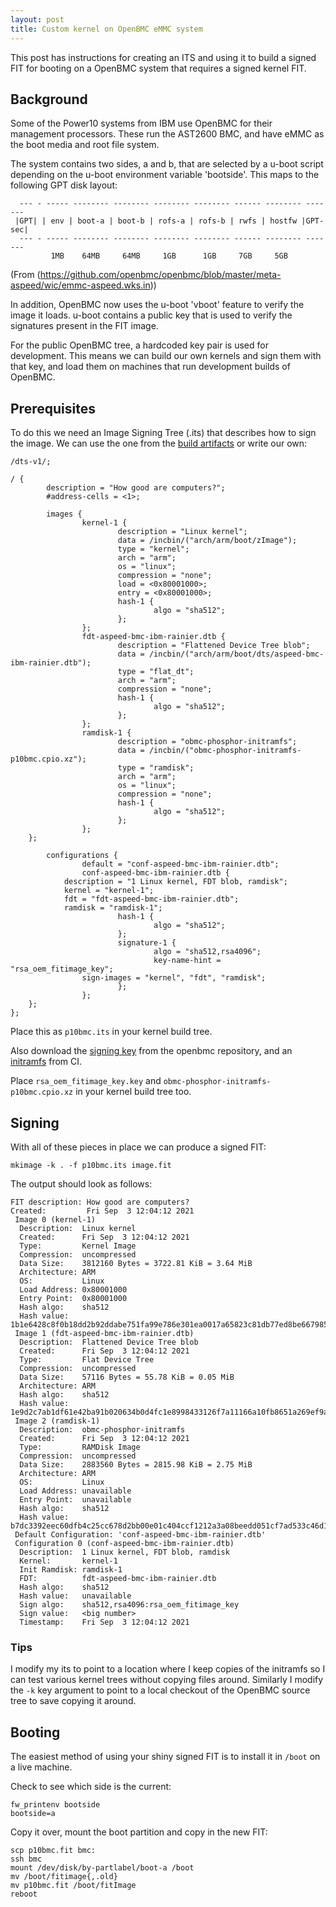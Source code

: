 ```yaml
---
layout: post
title: Custom kernel on OpenBMC eMMC system
---
```


This post has instructions for creating an ITS and using it to build a signed
FIT for booting on a OpenBMC system that requires a signed kernel FIT.


## Background

Some of the Power10 systems from IBM use OpenBMC for their management
processors. These run the AST2600 BMC, and have eMMC as the boot media and
root file system.

The system contains two sides, a and b, that are selected by a u-boot script depending on
the u-boot environment variable 'bootside'. This maps to the following GPT disk layout:


```
  --- - ----- -------- -------- -------- -------- ------ -------- -------
 |GPT| | env | boot-a | boot-b | rofs-a | rofs-b | rwfs | hostfw |GPT-sec|
  --- - ----- -------- -------- -------- -------- ------ -------- -------
         1MB    64MB     64MB     1GB      1GB     7GB     5GB
```

(From (https://github.com/openbmc/openbmc/blob/master/meta-aspeed/wic/emmc-aspeed.wks.in))

In addition, OpenBMC now uses the u-boot 'vboot' feature to verify the image it
loads. u-boot contains a public key that is used to verify the signatures
present in the FIT image.

For the public OpenBMC tree, a hardcoded key pair is used for development. This
means we can build our own kernels and sign them with that key, and load them
on machines that run development builds of OpenBMC.

## Prerequisites

To do this we need an Image Signing Tree (.its) that describes how to sign the
image. We can use the one from the [build artifacts](https://jenkins.openbmc.org/view/latest/job/latest-master/label=docker-builder,target=p10bmc/lastSuccessfulBuild/artifact/openbmc/build/tmp/deploy/images/p10bmc/fitImage-its-obmc-phosphor-initramfs-p10bmc-p10bmc) or write our own:


```
/dts-v1/;

/ {
        description = "How good are computers?";
        #address-cells = <1>;

        images {
                kernel-1 {
                        description = "Linux kernel";
                        data = /incbin/("arch/arm/boot/zImage");
                        type = "kernel";
                        arch = "arm";
                        os = "linux";
                        compression = "none";
                        load = <0x80001000>;
                        entry = <0x80001000>;
                        hash-1 {
                                algo = "sha512";
                        };
                };
                fdt-aspeed-bmc-ibm-rainier.dtb {
                        description = "Flattened Device Tree blob";
                        data = /incbin/("arch/arm/boot/dts/aspeed-bmc-ibm-rainier.dtb");
                        type = "flat_dt";
                        arch = "arm";
                        compression = "none";
                        hash-1 {
                                algo = "sha512";
                        };
                };
                ramdisk-1 {
                        description = "obmc-phosphor-initramfs";
                        data = /incbin/("obmc-phosphor-initramfs-p10bmc.cpio.xz");
                        type = "ramdisk";
                        arch = "arm";
                        os = "linux";
                        compression = "none";
                        hash-1 {
                                algo = "sha512";
                        };
                };
	};

        configurations {
                default = "conf-aspeed-bmc-ibm-rainier.dtb";
                conf-aspeed-bmc-ibm-rainier.dtb {
			description = "1 Linux kernel, FDT blob, ramdisk";
			kernel = "kernel-1";
			fdt = "fdt-aspeed-bmc-ibm-rainier.dtb";
			ramdisk = "ramdisk-1";
                        hash-1 {
                                algo = "sha512";
                        };
                        signature-1 {
                                algo = "sha512,rsa4096";
                                key-name-hint = "rsa_oem_fitimage_key";
				sign-images = "kernel", "fdt", "ramdisk";
                        };
                };
	};
};
```

Place this as `p10bmc.its` in your kernel build tree.

Also download the [signing key](https://github.com/openbmc/openbmc/raw/master/meta-aspeed/recipes-kernel/linux/linux-aspeed/rsa_oem_fitimage_key.key) from the openbmc repository, and an [initramfs](https://jenkins.openbmc.org/view/latest/job/latest-master/label=docker-builder,target=p10bmc/lastSuccessfulBuild/artifact/openbmc/build/tmp/deploy/images/p10bmc/obmc-phosphor-initramfs-p10bmc.cpio.xz) from CI.

Place `rsa_oem_fitimage_key.key` and `obmc-phosphor-initramfs-p10bmc.cpio.xz` in your kernel build tree too.

## Signing

With all of these pieces in place we can produce a signed FIT:

```
mkimage -k . -f p10bmc.its image.fit
```

The output should look as follows:

```
FIT description: How good are computers?
Created:         Fri Sep  3 12:04:12 2021
 Image 0 (kernel-1)
  Description:  Linux kernel
  Created:      Fri Sep  3 12:04:12 2021
  Type:         Kernel Image
  Compression:  uncompressed
  Data Size:    3812160 Bytes = 3722.81 KiB = 3.64 MiB
  Architecture: ARM
  OS:           Linux
  Load Address: 0x80001000
  Entry Point:  0x80001000
  Hash algo:    sha512
  Hash value:   1b1e6428c8f0b18dd2b92ddabe751fa99e786e301ea0017a65823c81db77ed8be66798599d9673d76a03c712aedcbddd44d63ce955ca1b92e44033f22805762e
 Image 1 (fdt-aspeed-bmc-ibm-rainier.dtb)
  Description:  Flattened Device Tree blob
  Created:      Fri Sep  3 12:04:12 2021
  Type:         Flat Device Tree
  Compression:  uncompressed
  Data Size:    57116 Bytes = 55.78 KiB = 0.05 MiB
  Architecture: ARM
  Hash algo:    sha512
  Hash value:   1e9d2c7ab1df61e42ba91b020634b0d4fc1e8998433126f7a11166a10fb8651a269ef9a3498602e7f8ddf17bd7cbaa3e5ae17a8698cb89c3350a599b5ae67753
 Image 2 (ramdisk-1)
  Description:  obmc-phosphor-initramfs
  Created:      Fri Sep  3 12:04:12 2021
  Type:         RAMDisk Image
  Compression:  uncompressed
  Data Size:    2883560 Bytes = 2815.98 KiB = 2.75 MiB
  Architecture: ARM
  OS:           Linux
  Load Address: unavailable
  Entry Point:  unavailable
  Hash algo:    sha512
  Hash value:   b7dc3392eec60dfb4c25cc678d2bb00e01c404ccf1212a3a08beedd051cf7ad533c46d11bf5651c9a06a8f116f41e47bbcdf56107f65339ae27ee49816066c0d
 Default Configuration: 'conf-aspeed-bmc-ibm-rainier.dtb'
 Configuration 0 (conf-aspeed-bmc-ibm-rainier.dtb)
  Description:  1 Linux kernel, FDT blob, ramdisk
  Kernel:       kernel-1
  Init Ramdisk: ramdisk-1
  FDT:          fdt-aspeed-bmc-ibm-rainier.dtb
  Hash algo:    sha512
  Hash value:   unavailable
  Sign algo:    sha512,rsa4096:rsa_oem_fitimage_key
  Sign value:   <big number>
  Timestamp:    Fri Sep  3 12:04:12 2021
```

### Tips
I modify my its to point to a location where I keep copies of the initramfs so
I can test various kernel trees without copying files around. Similarly I
modify the `-k` key argument to point to a local checkout of the OpenBMC source
tree to save copying it around.

## Booting

The easiest method of using your shiny signed FIT is to install it in `/boot` on a live machine.

Check to see which side is the current:
```
fw_printenv bootside
bootside=a
```

Copy it over, mount the boot partition and copy in the new FIT:
```
scp p10bmc.fit bmc:
ssh bmc
mount /dev/disk/by-partlabel/boot-a /boot
mv /boot/fitimage{,.old}
mv p10bmc.fit /boot/fitImage
reboot
```
